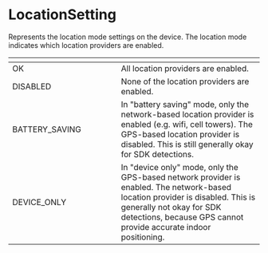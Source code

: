 # LocationSetting

Represents the location mode settings on the device. The location mode indicates which location providers are enabled.

<table><thead><tr><th width="202"></th><th></th></tr></thead><tbody><tr><td>OK</td><td>All location providers are enabled.</td></tr><tr><td>DISABLED</td><td>None of the location providers are enabled.</td></tr><tr><td>BATTERY_SAVING</td><td>In "battery saving" mode, only the network-based location provider is enabled (e.g. wifi, cell towers). The GPS-based location provider is disabled. This is still generally okay for SDK detections.</td></tr><tr><td>DEVICE_ONLY</td><td>In "device only" mode, only the GPS-based network provider is enabled. The network-based location provider is disabled. This is generally not okay for SDK detections, because GPS cannot provide accurate indoor positioning.</td></tr></tbody></table>

